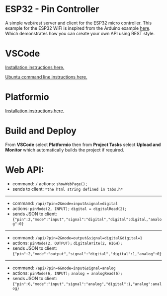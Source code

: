 # ESP32 - Pin Controller
A simple web/rest server and client for the ESP32 micro controller.
This example for the ESP32 WiFi is inspired from the Arduino example [here](http://www.arduino.org/learning/tutorials/boards-tutorials/restserver-and-restclient).
Which demonstrates how you can create your own API using REST style.
# VSCode
[Installation instructions here.](http://code.visualstudio.com/download)

[Ubuntu command line instructions here.](https://linuxize.com/post/how-to-install-visual-studio-code-on-ubuntu-18-04/)
# Platformio
[Installation instructions here.](https://platformio.org/install/ide?install=vscode)
# Build and Deploy
From **VSCode** select **Platformio** then from **Project Tasks** select **Upload and Monitor** which automatically builds the project if required.
# Web API:
  - command:
    `/`
   actions:
    `showWebPage();`
  - sends to client:
    `*the html string defined in tabs.h*`
----------
  - command:
	`/api/?pin=2&mode=input&signal=digital`
  - actions:
    `pinMode(2, INPUT);`
    `digital = digitalRead(2);`
  - sends JSON to client:
    `{"pin":2,"mode":"input","signal":"digital","digital":digital,"analog":0}`
----------
  - command:
	`/api/?pin=2&mode=output&signal=digital&digital=1`
  - actions:
    `pinMode(2, OUTPUT);`
    `digitalWrite(2, HIGH);`
  - sends JSON to client:
    `{"pin":2,"mode":"output","signal":"digital","digital":1,"analog":0}`
----------
  - command:
  	`/api/?pin=6&mode=input&signal=analog`
  - actions:
    `pinMode(6, INPUT);`
    `analog = analogRead(6);`
  - sends JSON to client:
    `{"pin":6,"mode":"input","signal":"analog","digital":1,"analog":analog}`
